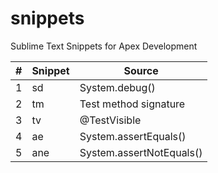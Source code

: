 # snippets
Sublime Text Snippets for Apex Development

|  #  | Snippet | Source                   |
| --- | ------- | ------------------------ |
|  1  | sd      | System.debug()           |
|  2  | tm      | Test method signature    |
|  3  | tv      | @TestVisible             |
|  4  | ae      | System.assertEquals()    |
|  5  | ane     | System.assertNotEquals() |

